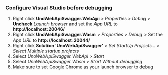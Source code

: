 ### Configure Visual Studio before debugging
1. Right click **UnoWebApiSwagger.WebApi** > *Properties* > *Debug* > **Uncheck** *Launch browser* and set the *App URL* to **http://localhost:20046/**
2. Right click **UnoWebApiSwagger.Wasm** > *Properties* > *Debug* > Set the *App URL* to **http://localhost:20044/**
3. Right click **Solution 'UnoWebApiSwagger'** > *Set StartUp Projects...* > *Select Multiple startup projects*
4. Select *UnoWebApiSwagger.WebApi* > *Start*
5. Select *UnoWebApiSwagger.Wasm* > *Start Without debugging*
6. Make sure to set Google Chrome as your launch browser to debug


